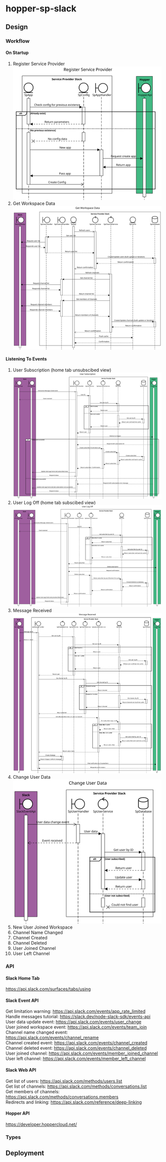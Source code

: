 # hopper-sp-slack
## Design
### Workflow
#### On Startup  
1. Register Service Provider  
![alt text](https://raw.githubusercontent.com/hopperteam/hopper-sp-slack/master/RegisterServiceProvider.svg "Register Service Provider")  
2. Get Workspace Data
![alt text](https://raw.githubusercontent.com/hopperteam/hopper-sp-slack/master/GetWorkspaceData.svg "Get Workspace Data")   
#### Listening To Events  
1. User Subscription (home tab unsubscibed view)  
![alt text](https://raw.githubusercontent.com/hopperteam/hopper-sp-slack/master/UserSubscription.svg "User Subscription")  
2. User Log Off (home tab subscibed view)  
![alt text](https://raw.githubusercontent.com/hopperteam/hopper-sp-slack/master/UserLogOff.svg "User Log Off")   
3. Message Received  
![alt text](https://raw.githubusercontent.com/hopperteam/hopper-sp-slack/master/MessageReceived.svg "Message Received")  
4. Change User Data  
![alt text](https://raw.githubusercontent.com/hopperteam/hopper-sp-slack/master/ChangeUserData.svg "Change User Data")  
5. New User Joined Workspace  
6. Channel Name Changed  
7. Channel Created  
8. Channel Deleted  
9. User Joined Channel  
10. User Left Channel  

### API
#### Slack Home Tab
https://api.slack.com/surfaces/tabs/using
#### Slack Event API
Get limitation warning: https://api.slack.com/events/app_rate_limited  
Handle messages tutorial: https://slack.dev/node-slack-sdk/events-api  
User data update event: https://api.slack.com/events/user_change  
User joined workspace event: https://api.slack.com/events/team_join  
Channel name changed event: https://api.slack.com/events/channel_rename  
Channel created event: https://api.slack.com/events/channel_created  
Channel deleted event: https://api.slack.com/events/channel_deleted  
User joined channel: https://api.slack.com/events/member_joined_channel  
User left channel: https://api.slack.com/events/member_left_channel  
#### Slack Web API  
Get list of users: https://api.slack.com/methods/users.list  
Get list of channels: https://api.slack.com/methods/conversations.list  
Get members of channels: https://api.slack.com/methods/conversations.members  
Redirects and linking: https://api.slack.com/reference/deep-linking    
#### Hopper API  
https://developer.hoppercloud.net/

### Types

## Deployment
